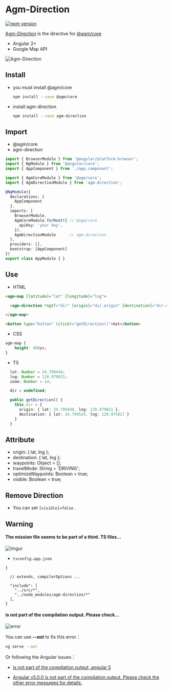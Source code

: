 # Agm-Direction
[![npm version](https://badge.fury.io/js/agm-direction.svg)](https://badge.fury.io/for/js/agm-direction)   

[Agm-Direction](https://github.com/explooosion/Agm-Direction) is the directive for [@agm/core](https://github.com/SebastianM/angular-google-maps)
+ Angular 2+
+ Google Map API 

![Agm-Direction](https://i.imgur.com/DCIoXqS.jpg)

## Install
+ you must install @agm/core
  ```bash
  npm install --save @agm/core
  ```
+ install agm-direction
  ```bash
  npm install --save agm-direction
  ```

## Import 

+ @agm/core
+ agm-direction

```ts
import { BrowserModule } from '@angular/platform-browser';
import { NgModule } from '@angular/core';
import { AppComponent } from './app.component';

import { AgmCoreModule } from '@agm/core'; 
import { AgmDirectionModule } from 'agm-direction';

@NgModule({
  declarations: [
    AppComponent
  ],
  imports: [
    BrowserModule,
    AgmCoreModule.forRoot({ // @agm/core
      apiKey: 'your key',
    }),
    AgmDirectionModule      // agm-direction
  ],
  providers: [],
  bootstrap: [AppComponent]
})
export class AppModule { }

```

## Use
+ HTML
```html
<agm-map [latitude]="lat" [longitude]="lng">

  <agm-direction *ngIf="dir" [origin]="dir.origin" [destination]="dir.destination"></agm-direction>

</agm-map>

<button type="button" (click)="getDirection()">Get</button>
```

+ CSS
```css
agm-map {
    height: 400px;
}
```

+ TS
```ts
  lat: Number = 24.799448;
  lng: Number = 120.979021;
  zoom: Number = 14;

  dir = undefined;

  public getDirection() {
    this.dir = {
      origin: { lat: 24.799448, lng: 120.979021 },
      destination: { lat: 24.799524, lng: 120.975017 }
    }
  }
```

## Attribute
+ origin: { lat, lng };
+ destination: { lat, lng };
+ waypoints: Object = [];
+ travelMode: String = 'DRIVING';
+ optimizeWaypoints: Boolean = true;
+ visible: Boolean = true;

## Remove Direction
+ You can set `[visible]=false` .

## Warning

#### The mission file seems to be part of a third. TS files...
![Imgur](https://i.imgur.com/LBDFQ6V.png)

+ ``tsconfig.app.json``
```
{
  
  // extends, compilerOptions ...

  "include": [
    "../src/*",
    "../node_modules/agm-direction/*"
  ],
}  
```

#### is not part of the compilation output. Please check...
![error](https://user-images.githubusercontent.com/11458959/32315694-202ee1de-bfe8-11e7-87cf-42394526d447.png)  

You can use ___--aot___  to fix this error：
```bash
ng serve --aot
```


Or following the Angular issues：
+ [is not part of the compilation output, angular 5](https://github.com/angular/angular/issues/20741)

+ [Angular v5.0.0 is not part of the compilation output. Please check the other error messages for details.](https://github.com/angular/angular/issues/20091)
